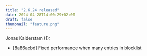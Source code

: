 ```yaml
---
title: "2.6.24 released"
date: 2024-04-28T14:00:29+02:00
draft: false
thumbnail: "feature.png"
---
```


Jonas Kalderstam (1):
  * [8a86acbd] Fixed performance when many entries in blocklist

